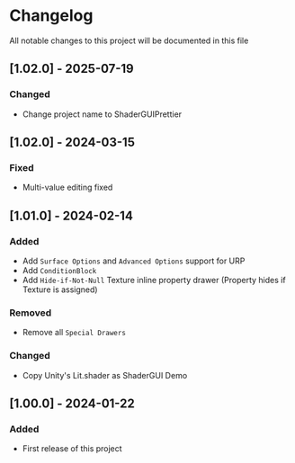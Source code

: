 # Changelog

All notable changes to this project will be documented in this file

## [1.02.0] - 2025-07-19

### Changed

- Change project name to ShaderGUIPrettier

## [1.02.0] - 2024-03-15

### Fixed

- Multi-value editing fixed

## [1.01.0] - 2024-02-14

### Added

- Add `Surface Options` and `Advanced Options` support for URP
- Add `ConditionBlock`
- Add `Hide-if-Not-Null` Texture inline property drawer (Property hides if Texture is assigned)

### Removed

- Remove all `Special Drawers`

### Changed

- Copy Unity's Lit.shader as ShaderGUI Demo

## [1.00.0] - 2024-01-22

### Added

- First release of this project
